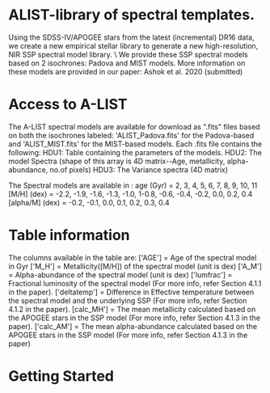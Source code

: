 # ALIST-library of spectral templates.


Using the SDSS-IV/APOGEE stars from the latest (incremental) DR16 data, we create a new empirical stellar library to generate a new high-resolution, NIR SSP spectral model library. \\ 
We provide these SSP spectral models based on 2 isochrones: Padova and MIST models.
More information on these models are provided in our paper: Ashok et al. 2020 (submitted)

# Access to A-LIST
The A-LIST spectral models are available for download as ".fits" files based on both the isochrones labeled: 'ALIST_Padova.fits' for the Padova-based and 'ALIST_MIST.fits' for the MIST-based models. Each .fits file contains the following:
HDU1: Table containing the parameters of the models. 
HDU2: The model Spectra (shape of this array is 4D matrix--Age, metallicity, alpha-abundance, no.of pixels)
HDU3: The Variance spectra (4D matrix)

The Spectral models are available in :
age (Gyr) = 2, 3, 4, 5, 6, 7, 8, 9, 10, 11
[M/H] (dex) = -2.2, -1.9, -1.6, -1.3, -1.0, 1-0.8, -0.6, -0.4, -0.2, 0.0, 0.2, 0.4
[alpha/M] (dex) = -0.2, -0.1, 0.0, 0.1, 0.2, 0.3, 0.4


# Table information
The columns available in the table are:
['AGE'] = Age of the spectral model in Gyr
['M_H'] = Metallicity([M/H]) of the spectral model (unit is dex)
['A_M'] = Alpha-abundance of the spectral model (unit is dex)
['lumfrac'] = Fractional luminosity of the spectral model (For more info, refer Section 4.1.1 in the paper).
['deltatemp'] = Difference in Effective temperature between the spectral model and the underlying SSP (For more info, refer Section 4.1.2 in the paper).
[calc_MH'] = The mean metallicity calculated based on the APOGEE stars in the SSP model (For more info, refer Section 4.1.3 in the paper).
['calc_AM'] = The mean alpha-abundance calculated based on the APOGEE stars in the SSP model (For more info, refer Section 4.1.3 in the paper)
    
# Getting Started
